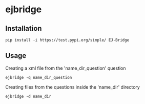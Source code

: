# ejbridge

## Installation

```
pip install -i https://test.pypi.org/simple/ EJ-Bridge
```

## Usage

Creating a xml file from the 'name_dir_question' question
```
ejbridge -q name_dir_question
```

Creating files from the questions inside the 'name_dir' directory
```
ejbridge -d name_dir
```
